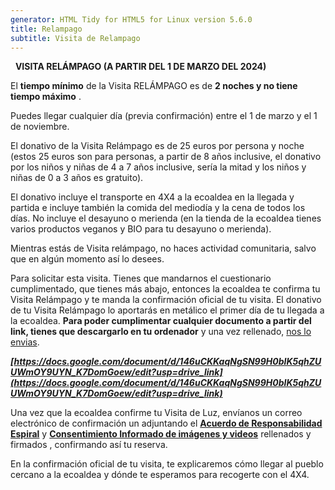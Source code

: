 ```yaml
---
generator: HTML Tidy for HTML5 for Linux version 5.6.0
title: Relampago
subtitle: Visita de Relampago
---
```


  **VISITA RELÁMPAGO (A PARTIR DEL 1 DE MARZO DEL 2024)**

El **tiempo mínimo** de la Visita RELÁMPAGO es de **2 noches y no tiene
tiempo máximo** .

Puedes llegar cualquier día (previa confirmación) entre el 1 de marzo y
el 1 de noviembre.

El donativo de la Visita Relámpago es de 25 euros por persona y noche
(estos 25 euros son para personas, a partir de 8 años inclusive, el
donativo por los niños y niñas de 4 a 7 años inclusive, sería la mitad y
los niños y niñas de 0 a 3 años es gratuito).

El donativo incluye el transporte en 4X4 a la ecoaldea en la llegada y
partida e incluye también la comida del mediodía y la cena de todos los
días. No incluye el desayuno o merienda (en la tienda de la ecoaldea
tienes varios productos veganos y BIO para tu desayuno o merienda).

Mientras estás de Visita relámpago, no haces actividad comunitaria,
salvo que en algún momento así lo desees.

Para solicitar esta visita. Tienes que mandarnos el cuestionario
cumplimentado, que tienes más abajo, entonces la ecoaldea te confirma tu
Visita Relámpago y te manda la confirmación oficial de tu visita. El
donativo de tu Visita Relámpago lo aportarás en metálico el primer día
de tu llegada a la ecoaldea. **Para poder cumplimentar cualquier
documento a partir del link, tienes que descargarlo en tu ordenador** y
una vez rellenado, [nos lo envias][contacto].

***[https://docs.google.com/document/d/146uCKKaqNgSN99H0bIK5qhZUUWmOY9UYN_K7DomGoew/edit?usp=drive_link](https://docs.google.com/document/d/146uCKKaqNgSN99H0bIK5qhZUUWmOY9UYN_K7DomGoew/edit?usp=drive_link)***

Una vez que la ecoaldea confirme tu Visita de Luz, envíanos un correo
electrónico de confirmación un adjuntando el [**Acuerdo de
Responsabilidad
Espiral**](https://docs.google.com/document/d/1LHb7SVDQ-M8FmAcnYgnzMvlfKPGFha1n-uw4Rqkf8cM/edit?usp=drive_link)
y [**Consentimiento Informado de imágenes y
videos**](https://docs.google.com/document/d/1C5pqcvrZBbvqaVWchEwn3Wk5DST300HS5YZm8GarfFQ/edit?usp=drive_link)
rellenados y firmados , confirmando así tu reserva.

En la confirmación oficial de tu visita, te explicaremos cómo llegar al
pueblo cercano a la ecoaldea y dónde te esperamos para recogerte con el
4X4.

[contacto]: ../contacto.md
